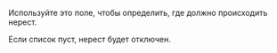 Используйте это поле, чтобы определить, где должно происходить нерест.

Если список пуст, нерест будет отключен.